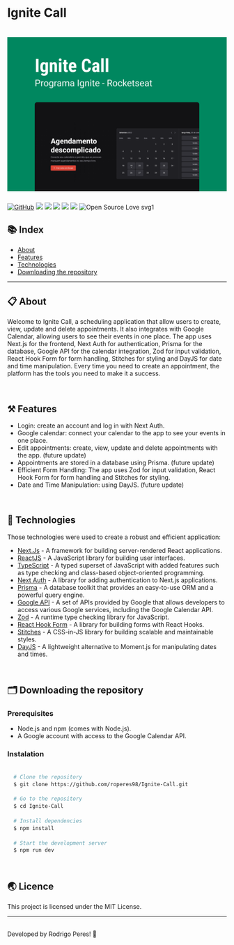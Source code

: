 <h1>
  Ignite Call
</h1>

<h1>
    <img src="/public/cover.png"/>
</h1>

[![GitHub](https://img.shields.io/github/license/mashape/apistatus.svg)](https://github.com/roperes98/Ignite-Call/blob/master/LICENSE)
![](https://img.shields.io/github/package-json/v/roperes98/Ignite-Call.svg)
![](https://img.shields.io/github/last-commit/roperes98/Ignite-Call.svg?color=red)
![](https://img.shields.io/github/languages/count/roperes98/Ignite-Call.svg?color=lightgrey)
![](https://img.shields.io/github/languages/top/roperes98/Ignite-Call.svg?color=yellow)
![](https://img.shields.io/github/repo-size/roperes98/Ignite-Call.svg)
![Open Source Love svg1](https://badges.frapsoft.com/os/v1/open-source.svg?v=103)

## 📚 Index
- [About](#-about)
- [Features](#-features)
- [Technologies](#-technologies)
- [Downloading the repository](#-downloading-the-repository)

---

## 📋 About

Welcome to Ignite Call, a scheduling application that allow users to create, view, update and delete appointments. It also integrates with Google Calendar, allowing users to see their events in one place. The app uses Next.js for the frontend, Next Auth for authentication, Prisma for the database, Google API for the calendar integration, Zod for input validation, React Hook Form for form handling, Stitches for styling and DayJS for date and time manipulation. Every time you need to create an appointment, the platform has the tools you need to make it a success.

⠀⠀⠀⠀⠀⠀⠀⠀
## ⚒️ Features

- Login: create an account and log in with Next Auth.
- Google calendar: connect your calendar to the app to see your events in one place.
- Edit appointments: create, view, update and delete appointments with the app. (future update)
- Appointments are stored in a database using Prisma. (future update)
- Efficient Form Handling: The app uses Zod for input validation, React Hook Form for form handling and Stitches for styling.
- Date and Time Manipulation: using DayJS. (future update)

⠀⠀⠀⠀⠀⠀⠀⠀
## 🚀 Technologies

Those technologies were used to create a robust and efficient application:

- [Next.Js](https://nextjs.org/) - A framework for building server-rendered React applications.
- [ReactJS](https://reactjs.org/) - A JavaScript library for building user interfaces.
- [TypeScript](https://www.typescriptlang.org/) - A typed superset of JavaScript with added features such as type checking and class-based object-oriented programming.
- [Next Auth](https://next-auth.js.org/) - A library for adding authentication to Next.js applications.
- [Prisma](https://www.prisma.io/) - A database toolkit that provides an easy-to-use ORM and a powerful query engine.
- [Google API](https://developers.google.com/) - A set of APIs provided by Google that allows developers to access various Google services, including the Google Calendar API.
- [Zod](https://github.com/vriad/zod) - A runtime type checking library for JavaScript.
- [React Hook Form](https://react-hook-form.com/) - A library for building forms with React Hooks.
- [Stitches](https://stitches.dev/) - A CSS-in-JS library for building scalable and maintainable styles.
- [DayJS](https://day.js.org/) - A lightweight alternative to Moment.js for manipulating dates and times.

⠀⠀⠀⠀⠀⠀⠀⠀

## 🗂️ Downloading the repository

### Prerequisites
- Node.js and npm (comes with Node.js).
- A Google account with access to the Google Calendar API.

### Instalation

```bash

  # Clone the repository
  $ git clone https://github.com/roperes98/Ignite-Call.git

  # Go to the repository
  $ cd Ignite-Call

  # Install dependencies
  $ npm install

  # Start the development server
  $ npm run dev

```
⠀⠀⠀⠀⠀⠀⠀⠀

## 🌏 Licence

This project is licensed under the MIT License.<br>

---
⠀⠀⠀⠀⠀⠀⠀⠀<br>
Developed by Rodrigo Peres! 👾